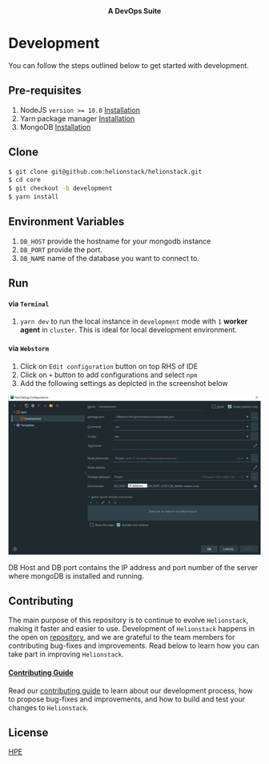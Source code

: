 <div align="center"><strong>A DevOps Suite</strong></div>

# Development

You can follow the steps outlined below to get started with development.

## Pre-requisites

1. NodeJS `version >= 10.0` [Installation](https://nodejs.org/en/)
2. Yarn package manager [Installation](https://yarnpkg.com/lang/en/docs/install/)
3. MongoDB [Installation](https://docs.mongodb.com/manual/installation/)

## Clone

```bash
$ git clone git@github.com:helionstack/helionstack.git
$ cd core
$ git checkout -b development
$ yarn install
```

## Environment Variables

1. `DB_HOST` provide the hostname for your mongodb instance
2. `DB_PORT` provide the port.
3. `DB_NAME` name of the database you want to connect to.

## Run

#### via `Terminal`

1. `yarn dev` to run the local instance in `development` mode with `1` **worker agent** in `cluster`.
   This is ideal for local development environment.

#### via `Webstorm`

1. Click on `Edit configuration` button on top RHS of IDE
2. Click on `+` button to add configurations and select `npm`
3. Add the following settings as depicted in the screenshot below

![Edit Configuration](/docs/edit_configuration.png)

DB Host and DB port contains the IP address and port number of the server where mongoDB is installed and running.

## Contributing

The main purpose of this repository is to continue to evolve `Helionstack`, making it faster and easier to use.
Development of `Helionstack` happens in the open on [repository](git@github.com:helionstack/helionstack.git),
and we are grateful to the team members for contributing bug-fixes and improvements.
Read below to learn how you can take part in improving `Helionstack`.

#### [Contributing Guide](/docs/CONTRIBUTING.md)

Read our [contributing guide](/docs/CONTRIBUTING.md) to learn about our development process,
how to propose bug-fixes and improvements, and how to build and test your changes to `Helionstack`.

## License

[HPE](LICENSE)
